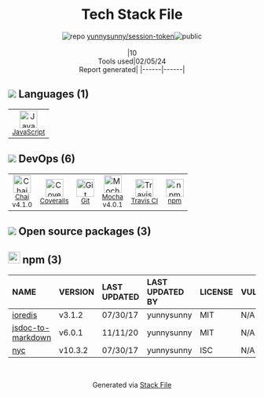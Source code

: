 <!--
&lt;--- Readme.md Snippet without images Start ---&gt;
## Tech Stack
yunnysunny/session-token is built on the following main stack:

- [Coveralls](https://coveralls.io/) – Code Coverage
- [Mocha](http://mochajs.org/) – Javascript Testing Framework
- [JavaScript](https://developer.mozilla.org/en-US/docs/Web/JavaScript) – Languages
- [Chai](http://chaijs.com/) – Javascript Testing Framework
- [Travis CI](http://travis-ci.com/) – Continuous Integration

Full tech stack [here](/techstack.md)

&lt;--- Readme.md Snippet without images End ---&gt;

&lt;--- Readme.md Snippet with images Start ---&gt;
## Tech Stack
yunnysunny/session-token is built on the following main stack:

- <img width='25' height='25' src='https://img.stackshare.io/service/680/a43e4a04cb9f778842de43f95db59a14.png' alt='Coveralls'/> [Coveralls](https://coveralls.io/) – Code Coverage
- <img width='25' height='25' src='https://img.stackshare.io/service/832/mocha.png' alt='Mocha'/> [Mocha](http://mochajs.org/) – Javascript Testing Framework
- <img width='25' height='25' src='https://img.stackshare.io/service/1209/javascript.jpeg' alt='JavaScript'/> [JavaScript](https://developer.mozilla.org/en-US/docs/Web/JavaScript) – Languages
- <img width='25' height='25' src='https://img.stackshare.io/service/1725/chai.png' alt='Chai'/> [Chai](http://chaijs.com/) – Javascript Testing Framework
- <img width='25' height='25' src='https://img.stackshare.io/service/460/Lu6cGu0z_400x400.png' alt='Travis CI'/> [Travis CI](http://travis-ci.com/) – Continuous Integration

Full tech stack [here](/techstack.md)

&lt;--- Readme.md Snippet with images End ---&gt;
-->
<div align="center">

# Tech Stack File
![](https://img.stackshare.io/repo.svg "repo") [yunnysunny/session-token](https://github.com/yunnysunny/session-token)![](https://img.stackshare.io/public_badge.svg "public")
<br/><br/>
|10<br/>Tools used|02/05/24 <br/>Report generated|
|------|------|
</div>

## <img src='https://img.stackshare.io/languages.svg'/> Languages (1)
<table><tr>
  <td align='center'>
  <img width='36' height='36' src='https://img.stackshare.io/service/1209/javascript.jpeg' alt='JavaScript'>
  <br>
  <sub><a href="https://developer.mozilla.org/en-US/docs/Web/JavaScript">JavaScript</a></sub>
  <br>
  <sub></sub>
</td>

</tr>
</table>

## <img src='https://img.stackshare.io/devops.svg'/> DevOps (6)
<table><tr>
  <td align='center'>
  <img width='36' height='36' src='https://img.stackshare.io/service/1725/chai.png' alt='Chai'>
  <br>
  <sub><a href="http://chaijs.com/">Chai</a></sub>
  <br>
  <sub>v4.1.0</sub>
</td>

<td align='center'>
  <img width='36' height='36' src='https://img.stackshare.io/service/680/a43e4a04cb9f778842de43f95db59a14.png' alt='Coveralls'>
  <br>
  <sub><a href="https://coveralls.io/">Coveralls</a></sub>
  <br>
  <sub></sub>
</td>

<td align='center'>
  <img width='36' height='36' src='https://img.stackshare.io/service/1046/git.png' alt='Git'>
  <br>
  <sub><a href="http://git-scm.com/">Git</a></sub>
  <br>
  <sub></sub>
</td>

<td align='center'>
  <img width='36' height='36' src='https://img.stackshare.io/service/832/mocha.png' alt='Mocha'>
  <br>
  <sub><a href="http://mochajs.org/">Mocha</a></sub>
  <br>
  <sub>v4.0.1</sub>
</td>

<td align='center'>
  <img width='36' height='36' src='https://img.stackshare.io/service/460/Lu6cGu0z_400x400.png' alt='Travis CI'>
  <br>
  <sub><a href="http://travis-ci.com/">Travis CI</a></sub>
  <br>
  <sub></sub>
</td>

<td align='center'>
  <img width='36' height='36' src='https://img.stackshare.io/service/1120/lejvzrnlpb308aftn31u.png' alt='npm'>
  <br>
  <sub><a href="https://www.npmjs.com/">npm</a></sub>
  <br>
  <sub></sub>
</td>

</tr>
</table>


## <img src='https://img.stackshare.io/group.svg' /> Open source packages (3)</h2>

## <img width='24' height='24' src='https://img.stackshare.io/service/1120/lejvzrnlpb308aftn31u.png'/> npm (3)

|NAME|VERSION|LAST UPDATED|LAST UPDATED BY|LICENSE|VULNERABILITIES|
|:------|:------|:------|:------|:------|:------|
|[ioredis](https://www.npmjs.com/ioredis)|v3.1.2|07/30/17|yunnysunny |MIT|N/A|
|[jsdoc-to-markdown](https://www.npmjs.com/jsdoc-to-markdown)|v6.0.1|11/11/20|yunnysunny |MIT|N/A|
|[nyc](https://www.npmjs.com/nyc)|v10.3.2|07/30/17|yunnysunny |ISC|N/A|

<br/>
<div align='center'>

Generated via [Stack File](https://github.com/marketplace/stack-file)
